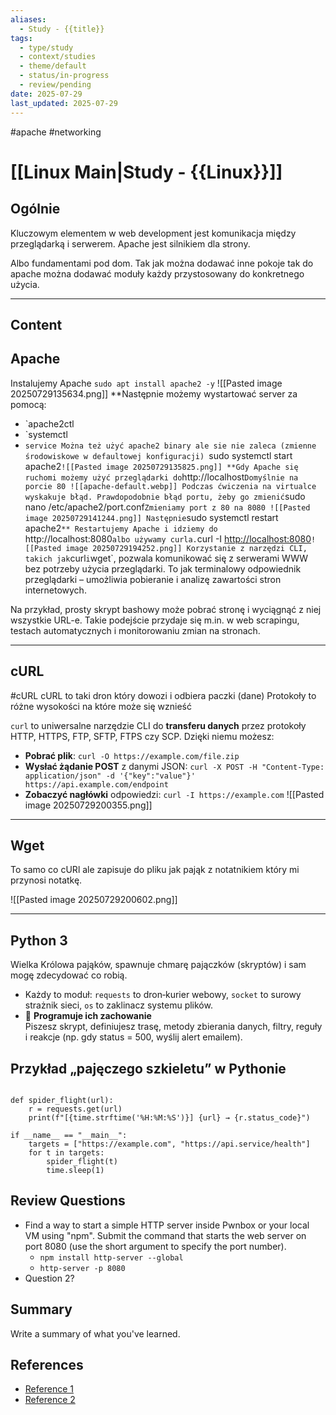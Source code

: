 ```yaml
---
aliases:
  - Study - {{title}}
tags:
  - type/study
  - context/studies
  - theme/default
  - status/in-progress
  - review/pending
date: 2025-07-29
last_updated: 2025-07-29
---
```

#apache #networking 
#  [[Linux Main|Study - {{Linux}}]] 

## Ogólnie
Kluczowym elementem w web development jest komunikacja między przeglądarką i serwerem. 
Apache jest silnikiem dla strony.

Albo fundamentami pod dom. Tak jak można dodawać inne pokoje tak do apache można dodawać moduły każdy przystosowany do konkretnego użycia.

---
## Content
## Apache 

Instalujemy Apache `sudo apt install apache2 -y`
![[Pasted image 20250729135634.png]]
**Następnie możemy wystartować server za pomocą:
- `apache2ctl
- `systemctl
- `service
Można też użyć apache2 binary ale sie nie zaleca (zmienne środowiskowe w defaultowej konfiguracji)
`sudo systemctl start apache2`
![[Pasted image 20250729135825.png]]
**Gdy Apache się ruchomi możemy użyć przeglądarki do `http://localhost` Domyślnie na porcie 80
![[apache-default.webp]]
Podczas ćwiczenia na virtualce wyskakuje błąd.
Prawdopodobnie błąd portu, żeby go zmienić
`sudo nano /etc/apache2/port.conf`
Zmieniamy port z 80 na 8080
![[Pasted image 20250729141244.png]]
Następnie `sudo systemctl restart apache2`**
Restartujemy Apache i idziemy do `http://localhost:8080` albo używamy curla.
`curl -I [http://localhost:8080](http://localhost:8080/)`
![[Pasted image 20250729194252.png]]
Korzystanie z narzędzi CLI, takich jak `curl` i `wget`, pozwala komunikować się z serwerami WWW bez potrzeby użycia przeglądarki. To jak terminalowy odpowiednik przeglądarki – umożliwia pobieranie i analizę zawartości stron internetowych.

Na przykład, prosty skrypt bashowy może pobrać stronę i wyciągnąć z niej wszystkie URL-e. Takie podejście przydaje się m.in. w web scrapingu, testach automatycznych i monitorowaniu zmian na stronach.

--- 

## cURL
#cURL
cURL to taki dron który dowozi i odbiera paczki (dane)
Protokoły to różne wysokości na które może się wznieść

`curl` to uniwersalne narzędzie CLI do **transferu danych** przez protokoły HTTP, HTTPS, FTP, SFTP, FTPS czy SCP. Dzięki niemu możesz:

- **Pobrać plik**: `curl -O https://example.com/file.zip`
- **Wysłać żądanie POST** z danymi JSON: `curl -X POST -H "Content-Type: application/json" -d '{"key":"value"}' https://api.example.com/endpoint`
- **Zobaczyć nagłówki** odpowiedzi: `curl -I https://example.com`
![[Pasted image 20250729200355.png]]

---
## Wget

To samo co cURl ale zapisuje do pliku jak pająk z notatnikiem który mi przynosi notatkę.

![[Pasted image 20250729200602.png]]

---
## Python 3

Wielka Królowa pająków, spawnuje chmarę pajączków (skryptów) i sam mogę zdecydować co robią.
- Każdy to moduł: `requests` to dron‑kurier webowy, `socket` to surowy strażnik sieci, `os` to zaklinacz systemu plików.
- 🤖 **Programuje ich zachowanie**  
	Piszesz skrypt, definiujesz trasę, metody zbierania danych, filtry, reguły i reakcje (np. gdy status = 500, wyślij alert emailem).
## Przykład „pajęczego szkieletu” w Pythonie

```import requests, time

def spider_flight(url):
    r = requests.get(url)
    print(f"[{time.strftime('%H:%M:%S')}] {url} → {r.status_code}")

if __name__ == "__main__":
    targets = ["https://example.com", "https://api.service/health"]
    for t in targets:
        spider_flight(t)
        time.sleep(1)
```


## Review Questions
- Find a way to start a simple HTTP server inside Pwnbox or your local VM using "npm". Submit the command that starts the web server on port 8080 (use the short argument to specify the port number).
	- `npm install http-server --global `
	- `http-server -p 8080`
- Question 2?

## Summary
Write a summary of what you've learned.

## References
- [Reference 1](link)
- [Reference 2](link)